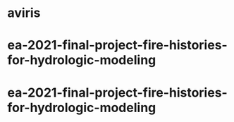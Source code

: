 # aviris
# ea-2021-final-project-fire-histories-for-hydrologic-modeling
# ea-2021-final-project-fire-histories-for-hydrologic-modeling
